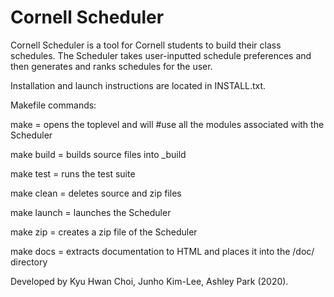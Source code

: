 # Cornell Scheduler

Cornell Scheduler is a tool for Cornell students to build their class schedules.
The Scheduler takes user-inputted schedule preferences and then generates and ranks schedules for the user.

Installation and launch instructions are located in INSTALL.txt.

Makefile commands:

make = opens the toplevel and will #use all the modules associated with the Scheduler

make build = builds source files into _build

make test = runs the test suite

make clean = deletes source and zip files

make launch = launches the Scheduler

make zip = creates a zip file of the Scheduler

make docs = extracts documentation to HTML and places it into the /doc/ directory

Developed by Kyu Hwan Choi, Junho Kim-Lee, Ashley Park (2020).
